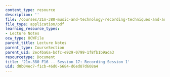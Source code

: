 ```yaml
---
content_type: resource
description: ''
file: /courses/21m-380-music-and-technology-recording-techniques-and-audio-production-fall-2016/d8b04ec7f1cb46d06684d6ed87d608a4_MIT21M_380F16_ses17_note.pdf
file_type: application/pdf
learning_resource_types:
- Lecture Notes
ocw_type: OCWFile
parent_title: Lecture Notes
parent_type: CourseSection
parent_uid: 2ec4ba6a-bdfc-e929-0799-1f8fb1b9ada3
resourcetype: Document
title: '21m.380 F16 -- Session 17: Recording Session 1'
uid: d8b04ec7-f1cb-46d0-6684-d6ed87d608a4
---
```

